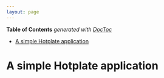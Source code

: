 ```yaml
---
layout: page
---
```


<!-- START doctoc generated TOC please keep comment here to allow auto update -->
<!-- DON'T EDIT THIS SECTION, INSTEAD RE-RUN doctoc TO UPDATE -->
**Table of Contents**  *generated with [DocToc](https://github.com/thlorenz/doctoc)*

- [A simple Hotplate application](#a-simple-hotplate-application)

<!-- END doctoc generated TOC please keep comment here to allow auto update -->

# A simple Hotplate application
